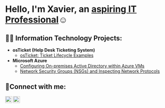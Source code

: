 <h1>Hello, I'm Xavier, an <a href="https://www.linkedin.com/in/xavier-simon-884237272/"> aspiring IT Professional</a>☺</h1>

<h2>👨‍💻 Information Technology Projects:</h2>

- <b>osTicket (Help Desk Ticketing System)</b>
  - [osTicket: Ticket Lifecycle Examples](https://github.com/xaviersimon/ticket-lifecycle)
- <b>Microsoft Azure</b>
  - [Configuring On-premises Active Directory within Azure VMs](https://github.com/xaviersimon/configure-ad)
  - [Network Security Groups (NSGs) and Inspecting Network Protocols](https://github.com/xaviersimon/azure-network-protocols)

<h2>🤳Connect with me:</h2>


[<img align="left" alt="Xavier | LinkedIn" width="22px" src="https://cdn.jsdelivr.net/npm/simple-icons@v3/icons/linkedin.svg" />][linkedin]
[<img align="left" alt="Xavier | Instagram" width="22px" src="https://cdn.jsdelivr.net/npm/simple-icons@v3/icons/instagram.svg" />][instagram]


[instagram]: https://www.instagram.com/Xavier
[linkedin]: https://www.linkedin.com/in/xavier-simon-884237272/
